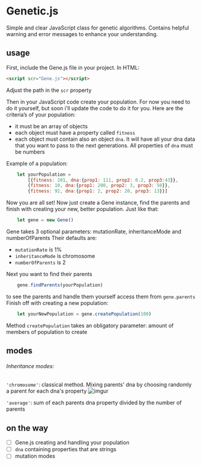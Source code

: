 # Genetic.js
Simple and clear JavaScript class for genetic algorithms. Contains helpful warning and error messages to enhance your understanding.

## usage
First, include the Gene.js file in your project. In HTML:
```html
<script scr="Gene.js"></script>
```
Adjust the path in the ```scr``` property

Then in your JavaScript code create your population. For now you need to do it yourself, but soon i'll update the code to do it for you.
Here are the criteria’s of your population:
- it must be an array of objects
-  each object must have a property called ```fitness``` 
- each object must contain also an object ```dna```. It will have all your dna data that you want to pass to the next generations. All properties of ```dna``` must be numbers

Example of a population:
```js
    let yourPopulation =
        [{fitness: 201, dna:{prop1: 111, prop2: 0.2, prop3:43}}, 
        {fitness: 10, dna:{prop1: 200, prop2: 3, prop3: 50}},
        {fitness: 92, dna:{prop1: 2, prop2: 20, prop3: 13}}]
```
Now you are all set! Now just create a Gene instance, find the parents and finish with creating your new, better population. Just like that:
```js
    let gene = new Gene()
```
Gene takes 3 optional parameters: mutationRate, inheritanceMode and numberOfParents
Their defaults are:
- ```mutationRate``` is 1%
- ```inheritanceMode``` is chromosome
- ```numberOfParents``` is 2 

Next you want to find their parents
```js
    gene.findParents(yourPopulation)
```
to see the parents and handle them yourself access them from ```gene.parents```
Finish off with creating a new population:
```js
    let yourNewPopulation = gene.createPopulation(100)
```

Method ```createPopulation``` takes an obligatory parameter: amount of members of population to create

## modes
###### Inheritance modes:
```'chromosome'```: classical method. Mixing parents' dna by choosing randomly a parent for each dna's property
![imgur](https://i.imgur.com/3TaJltC.png) 

```'average'```: sum of each parents dna property divided by the number of parents


## on the way
- [ ] Gene.js creating and handling your population
- [ ] ```dna``` containing properties that are strings
- [ ] mutation modes

